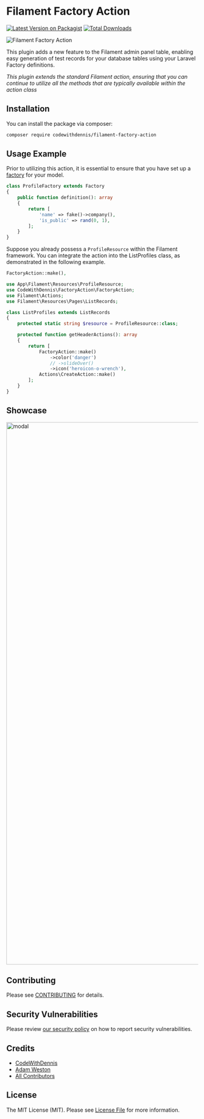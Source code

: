 # Filament Factory Action

[![Latest Version on Packagist](https://img.shields.io/packagist/v/codewithdennis/filament-factory-action.svg?style=flat-square)](https://packagist.org/packages/codewithdennis/filament-factory-action)
[![Total Downloads](https://img.shields.io/packagist/dt/codewithdennis/filament-factory-action.svg?style=flat-square)](https://packagist.org/packages/codewithdennis/filament-factory-action)

![Filament Factory Action](https://github.com/CodeWithDennis/filament-factory-action/assets/23448484/405e92b9-68f5-4983-9619-2ce00a56eeab)


This plugin adds a new feature to the Filament admin panel table, enabling easy generation of test records for your database tables using your Laravel Factory definitions.

_This plugin extends the standard Filament action, ensuring that you can continue to utilize all the methods that are typically available within the action class_

## Installation
You can install the package via composer:

```bash
composer require codewithdennis/filament-factory-action
```

## Usage Example

Prior to utilizing this action, it is essential to ensure that you have set up a [factory](https://laravel.com/docs/10.x/eloquent-factories) for your model.

```php
class ProfileFactory extends Factory
{
    public function definition(): array
    {
        return [
            'name' => fake()->company(),
            'is_public' => rand(0, 1),
        ];
    }
}
````

Suppose you already possess a `ProfileResource` within the Filament framework. You can integrate the action into the ListProfiles class, as demonstrated in the following example.

```php
FactoryAction::make(),
```

```php
use App\Filament\Resources\ProfileResource;
use CodeWithDennis\FactoryAction\FactoryAction;
use Filament\Actions;
use Filament\Resources\Pages\ListRecords;

class ListProfiles extends ListRecords
{
    protected static string $resource = ProfileResource::class;

    protected function getHeaderActions(): array
    {
        return [
            FactoryAction::make()
                ->color('danger')
                // ->slideOver()
                ->icon('heroicon-o-wrench'),
            Actions\CreateAction::make()
        ];
    }
}
```

## Showcase
<img width="1420" alt="modal" src="https://github.com/CodeWithDennis/filament-factory-action/assets/23448484/a4d6a785-977e-4c3c-ad03-96ee06bd3c06">


## Contributing

Please see [CONTRIBUTING](.github/CONTRIBUTING.md) for details.

## Security Vulnerabilities

Please review [our security policy](../../security/policy) on how to report security vulnerabilities.

## Credits

- [CodeWithDennis](https://github.com/CodeWithDennis)
- [Adam Weston](https://github.com/awcodes)
- [All Contributors](../../contributors)

## License

The MIT License (MIT). Please see [License File](LICENSE.md) for more information.

